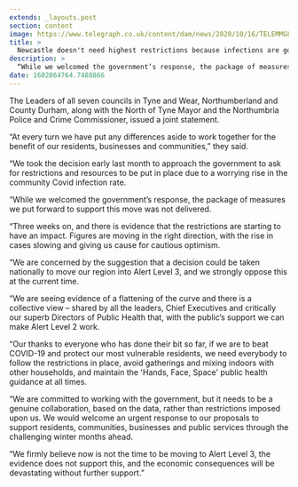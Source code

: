 ```yaml
--- 
extends: _layouts.post 
section: content 
image: https://www.telegraph.co.uk/content/dam/news/2020/10/16/TELEMMGLPICT000241890250_trans_NvBQzQNjv4Bq6844extr6dIv-d8O8PIpPqbshHooRpJk-anXnRBzWKY.jpeg?impolicy=logo-overlay 
title: > 
  Newcastle doesn't need highest restrictions because infections are going down, say local leaders 
description: > 
  “While we welcomed the government’s response, the package of measures we put forward to support this move was not delivered.“Three weeks on, and there is evidence that the restrictions are starting to have an impact.“We are concerned by the suggestion that a decision could be taken nationally to move our region into Alert Level 3, and we strongly oppose this at the current time.We would welcome an urgent response to our proposals to support residents, communities, businesses and public services through the challenging winter months ahead.“We firmly believe now is not the time to be moving to Alert Level 3, the evidence does not support this, and the economic consequences will be devastating without further support.” 
date: 1602864764.7488866 
--- 
```

The Leaders of all seven councils in Tyne and Wear, Northumberland and County Durham, along with the North of Tyne Mayor and the Northumbria Police and Crime Commissioner, issued a joint statement.

“At every turn we have put any differences aside to work together for the benefit of our residents, businesses and communities,” they said.

“We took the decision early last month to approach the government to ask for restrictions and resources to be put in place due to a worrying rise in the community Covid infection rate.

“While we welcomed the government’s response, the package of measures we put forward to support this move was not delivered.

“Three weeks on, and there is evidence that the restrictions are starting to have an impact. Figures are moving in the right direction, with the rise in cases slowing and giving us cause for cautious optimism.

“We are concerned by the suggestion that a decision could be taken nationally to move our region into Alert Level 3, and we strongly oppose this at the current time.

“We are seeing evidence of a flattening of the curve and there is a collective view – shared by all the leaders, Chief Executives and critically our superb Directors of Public Health that, with the public’s support we can make Alert Level 2 work.

“Our thanks to everyone who has done their bit so far, if we are to beat COVID-19 and protect our most vulnerable residents, we need everybody to follow the restrictions in place, avoid gatherings and mixing indoors with other households, and maintain the 'Hands, Face, Space' public health guidance at all times.

“We are committed to working with the government, but it needs to be a genuine collaboration, based on the data, rather than restrictions imposed upon us. We would welcome an urgent response to our proposals to support residents, communities, businesses and public services through the challenging winter months ahead.

“We firmly believe now is not the time to be moving to Alert Level 3, the evidence does not support this, and the economic consequences will be devastating without further support.”